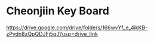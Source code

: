 # Cheonjiin Key Board

https://drive.google.com/drive/folders/166wvYf_e_4ikKB-zPvdn8zQpQDJFj5qJ?usp=drive_link
